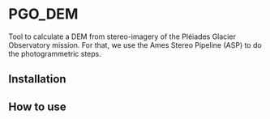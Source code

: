 # PGO_DEM

Tool to calculate a DEM from stereo-imagery of the Pléiades Glacier Observatory mission.
For that, we use the Ames Stereo Pipeline (ASP) to do the photogrammetric steps. 

## Installation

## How to use
